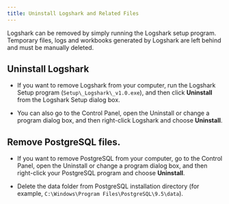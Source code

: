 ```yaml
---
title: Uninstall Logshark and Related Files
---
```


Logshark can be removed by simply running the Logshark setup program. Temporary files, logs and workbooks generated by Logshark are left behind and must be manually deleted.


<!-- 
* TOC 
{:toc}
-->





Uninstall Logshark
------------------

-   If you want to remove Logshark from your computer, run the Logshark Setup program (`Setup\_Logshark\_v1.0.exe`), and then click **Uninstall** from the Logshark Setup dialog box. 

-   You can also go to the Control Panel, open the Uninstall or change a program dialog box, and then right-click Logshark and choose **Uninstall**.

Remove PostgreSQL files.
------------------------

-   If you want to remove PostgreSQL from your computer, go to the Control Panel, open the Uninstall or change a program dialog box, and then right-click your PostgreSQL program and choose **Uninstall**.

-   Delete the data folder from PostgreSQL installation directory (for example, `C:\Windows\Program Files\PostgreSQL\9.5\data`).

